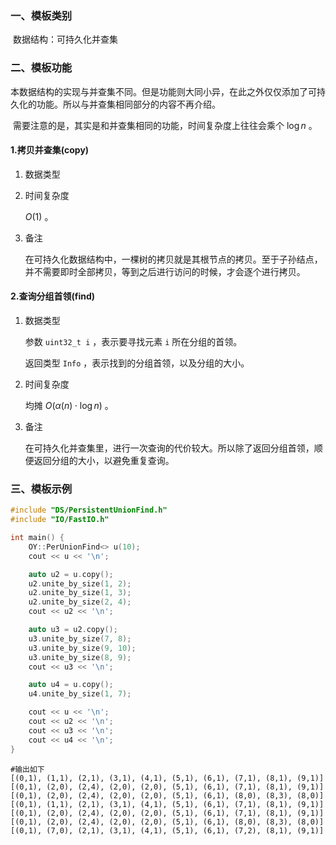 ### 一、模板类别

​	数据结构：可持久化并查集

### 二、模板功能

​		本数据结构的实现与并查集不同。但是功能则大同小异，在此之外仅仅添加了可持久化的功能。所以与并查集相同部分的内容不再介绍。

​		需要注意的是，其实是和并查集相同的功能，时间复杂度上往往会乘个 $\log n$ 。

#### 1.拷贝并查集(copy)

1. 数据类型

2. 时间复杂度

    $O(1)$ 。

3. 备注

   在可持久化数据结构中，一棵树的拷贝就是其根节点的拷贝。至于子孙结点，并不需要即时全部拷贝，等到之后进行访问的时候，才会逐个进行拷贝。

#### 2.查询分组首领(find)

1. 数据类型

   参数 `uint32_t i` ，表示要寻找元素 `i` 所在分组的首领。

   返回类型 `Info` ，表示找到的分组首领，以及分组的大小。

2. 时间复杂度

   均摊 $O(\alpha (n)\cdot \log n)$  。

3. 备注

   在可持久化并查集里，进行一次查询的代价较大。所以除了返回分组首领，顺便返回分组的大小，以避免重复查询。

### 三、模板示例

```c++
#include "DS/PersistentUnionFind.h"
#include "IO/FastIO.h"

int main() {
    OY::PerUnionFind<> u(10);
    cout << u << '\n';

    auto u2 = u.copy();
    u2.unite_by_size(1, 2);
    u2.unite_by_size(1, 3);
    u2.unite_by_size(2, 4);
    cout << u2 << '\n';

    auto u3 = u2.copy();
    u3.unite_by_size(7, 8);
    u3.unite_by_size(9, 10);
    u3.unite_by_size(8, 9);
    cout << u3 << '\n';

    auto u4 = u.copy();
    u4.unite_by_size(1, 7);

    cout << u << '\n';
    cout << u2 << '\n';
    cout << u3 << '\n';
    cout << u4 << '\n';
}
```

```
#输出如下
[(0,1), (1,1), (2,1), (3,1), (4,1), (5,1), (6,1), (7,1), (8,1), (9,1)]
[(0,1), (2,0), (2,4), (2,0), (2,0), (5,1), (6,1), (7,1), (8,1), (9,1)]
[(0,1), (2,0), (2,4), (2,0), (2,0), (5,1), (6,1), (8,0), (8,3), (8,0)]
[(0,1), (1,1), (2,1), (3,1), (4,1), (5,1), (6,1), (7,1), (8,1), (9,1)]
[(0,1), (2,0), (2,4), (2,0), (2,0), (5,1), (6,1), (7,1), (8,1), (9,1)]
[(0,1), (2,0), (2,4), (2,0), (2,0), (5,1), (6,1), (8,0), (8,3), (8,0)]
[(0,1), (7,0), (2,1), (3,1), (4,1), (5,1), (6,1), (7,2), (8,1), (9,1)]

```

